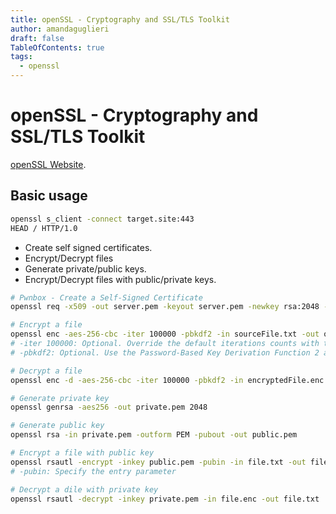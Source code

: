 ```yaml
---
title: openSSL - Cryptography and SSL/TLS Toolkit
author: amandaguglieri
draft: false
TableOfContents: true
tags:
  - openssl
---
```


# openSSL - Cryptography and SSL/TLS Toolkit

[openSSL Website](https://www.openssl.org/). 


## Basic usage

```bash
openssl s_client -connect target.site:443
HEAD / HTTP/1.0
```

- Create self signed certificates.
- Encrypt/Decrypt files
- Generate private/public keys.
- Encrypt/Decrypt files with public/private keys.

```bash
# Pwnbox - Create a Self-Signed Certificate
openssl req -x509 -out server.pem -keyout server.pem -newkey rsa:2048 -nodes -sha256 -subj '/CN=server'

# Encrypt a file
openssl enc -aes-256-cbc -iter 100000 -pbkdf2 -in sourceFile.txt -out outputFile.txt.enc
# -iter 100000: Optional. Override the default iterations counts with this option.
# -pbkdf2: Optional. Use the Password-Based Key Derivation Function 2 algorithm.

# Decrypt a file
openssl enc -d -aes-256-cbc -iter 100000 -pbkdf2 -in encryptedFile.enc -out outputFile.txt

# Generate private key
openssl genrsa -aes256 -out private.pem 2048

# Generate public key
openssl rsa -in private.pem -outform PEM -pubout -out public.pem

# Encrypt a file with public key
openssl rsautl -encrypt -inkey public.pem -pubin -in file.txt -out file.enc
# -pubin: Specify the entry parameter

# Decrypt a dile with private key
openssl rsautl -decrypt -inkey private.pem -in file.enc -out file.txt
```